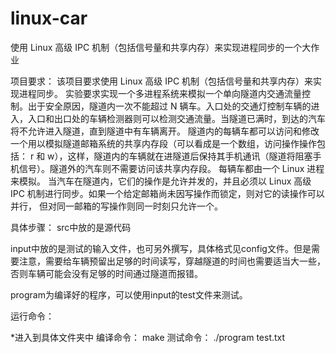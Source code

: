 # linux-car
使用 Linux 高级 IPC 机制（包括信号量和共享内存）来实现进程同步的一个大作业

项目要求：
该项目要求使用 Linux 高级 IPC 机制（包括信号量和共享内存）来实现进程同步。
实验要求实现一个多进程系统来模拟一个单向隧道内交通流量控制。出于安全原因，隧道内一次不能超过 N 辆车。入口处的交通灯控制车辆的进入，入口和出口处的车辆检测器则可以检测交通流量。当隧道已满时，到达的汽车将不允许进入隧道，直到隧道中有车辆离开。
隧道内的每辆车都可以访问和修改一个用以模拟隧道邮箱系统的共享内存段（可以看成是一个数组，访问操作操作包括： r 和 w），这样，隧道内的车辆就在进隧道后保持其手机通讯（隧道将阻塞手机信号）。隧道外的汽车则不需要访问该共享内存段。
每辆车都由一个 Linux 进程来模拟。 当汽车在隧道内，它们的操作是允许并发的，并且必须以 Linux 高级 IPC 机制进行同步。如果一个给定邮箱尚未因写操作而锁定，则对它的读操作可以并行， 但对同一邮箱的写操作则同一时刻只允许一个。

具体步骤：
src中放的是源代码

input中放的是测试的输入文件，也可另外撰写，具体格式见config文件。但是需要注意，需要给车辆预留出足够的时间读写，穿越隧道的时间也需要适当大一些，否则车辆可能会没有足够的时间通过隧道而报错。

program为编译好的程序，可以使用input的test文件来测试。

运行命令：

*进入到具体文件夹中
编译命令：
make
测试命令：
./program test.txt
